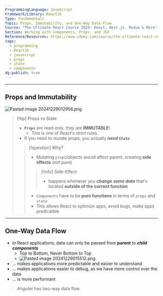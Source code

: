 ```yaml
---
ProgrammingLanguage: JavaScript
Framework/Library: ReactJS
Type: fundamentals
Topic: Props, Immutability, and One-Way Data Flow
Course: "The Ultimate React Course 2024: React, Next.js, Redux & More"
Section: Working with Components, Props, and JSX
Reference/Resources: https://www.udemy.com/course/the-ultimate-react-course/
tags:
  - programming
  - ReactJS
  - javascript
  - props
  - state
  - components
dg-publish: true
---
```

---

## Props and Immutability

![Pasted image 20241229012956.png](/img/user/Misc/attachments/Pasted%20image%2020241229012956.png)

> [!tip] Props vs State
> - __`Props`__ are read-only, they are __IMMUTABLE__! 
> 	- This is one of React's strict rules.
> - If you need to mutate props, you actually ***need `State`***
> 
>> [!question] Why?
>> - Mutating `props`/objects would affect parent, creating __side effects__ (not pure)
>>
>>> [!info] Side-Effect
>>> - happens whenever you ___change some data___ that's located **outside of the current function**
>>
>> - `Components` have to be __pure functions__ in terms of `props` and `state`
>> 	- This allows React to optimize apps, avoid bugs, make apps predicatble

---
## One-Way Data Flow
- In React applications, data can only be passed from __parent__ to ___child components___
	- Top to Bottom, Never Bottom to Top
	- ![Pasted image 20241229015512.png](/img/user/Misc/attachments/Pasted%20image%2020241229015512.png)
- ... makes applications more predictable and easier to understand
- ... makes applications easier to debug, as we have more control over the data
- ... is more performant

> _Angular_ has two-way data flow

